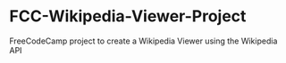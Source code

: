 # FCC-Wikipedia-Viewer-Project
FreeCodeCamp project to create a Wikipedia Viewer using the Wikipedia API
